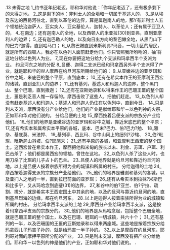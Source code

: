 .13 
未得之地 
1_约书亚年纪老迈，耶和华对他说：「你年纪老迈了，还有极多剩下的未得之地。 2_这是剩下的地：非利士人的全境和一切属于基述人的， 3_是从埃及东边的西曷河往北，直到以革伦的边界，算是属迦南人的地，那Y有非利士人五个领袖统治迦萨人、亚实突人、亚实基伦人、迦特人、以革伦人；还有属于亚卫人的， 4_在南边；还有迦南人的全地，以及西顿人的米亚拉(30)到亚弗，直到亚摩利人的边界； 5_还有迦巴勒人的地，以及向日出方向的黎巴嫩全地，从黑门山下的巴力?迦得，直到哈马口； 6_从黎巴嫩直到米斯利弗?玛音，一切山区的居民，就是所有的西顿人，我必在以色列人面前赶走他们。你只管照我所吩咐的，抽`将这地分给以色列人为业。 7_现在你要把这地分给九个支派和玛拿西半个支派为业。 
约旦河东之地的分配 
8_吕便、迦得二支派已经和玛拿西另外半个支派得了产业，就是耶和华的W人摩西在约旦河东所赐给他们的： 9_从亚嫩谷边的亚罗珥和谷中之城，米底巴的整个平原，直到底本； 10_还有在希实本作王的亚摩利王西宏的诸城，直到亚扪人的边界； 11_还有基列，基述人和玛迦人的边界，整个黑门山、整个巴珊，直到撒迦； 12_还有在亚斯她录和以得来作王的巴珊王噩的整个国土，噩是利乏音人惟一存留的。摩西击败了这些人，把他们赶走。 13_以色列人却没有赶走基述人和玛迦人；基述人和玛迦人仍住在以色列中，直到今日。 
14_只是利未支派，摩西没有分产业给他们。他们的产业是献给耶和华－以色列神的火祭，正如耶和华对他们说的。 
分给吕便的土地 
15_摩西按着吕便支派的宗族分产业给他们。 16_他们的地界是亚嫩谷边的亚罗珥和谷中之城，靠近米底巴的整个平原； 17_还有希实本和属希实本平原的各城，底本、巴末?巴力、伯?巴力?勉、 18_雅杂、基底莫、米法押、 19_基列亭、西比玛、谷中山冈上的细列?沙辖、 20_伯?毗珥、毗斯迦山斜坡、伯?耶施末； 21_还有平原的各城，和亚摩利王西宏的整个国土。这西宏曾在希实本作王，摩西把他和米甸的族长以未、利金、苏珥、户珥、利巴击杀了；他们都是属西宏的领袖，曾住在这地。 22_以色列人杀了这些人时，也用刀杀了比珥的儿子占卜的巴兰。 23_吕便人的地界就是约旦河和靠近约旦河的地。以上是吕便人按着宗族所得为业的城镇和所属的村庄。 
分给迦得的土地 
24_摩西按着迦得支派的宗族分产业给他们。 25_他们的地界是雅谢和基列的各城，以及亚扪人之地的一半，直到拉巴前面的亚罗珥； 26_还有从希实本到拉抹?米斯巴和比多宁，又从玛哈念到底璧(31)的边界， 27_和谷中的伯?亚兰、伯?宁拉、疏割、撒分，就是希实本王西宏国土中其余的地，以及约旦河与靠近约旦河的地，直到基尼烈海的边缘，都在约旦河东。 28_以上是迦得人按着宗族所得为业的城镇和所属的村庄。 
分给玛拿西半支派的土地 
29_摩西分产业给玛拿西半支派，这是按着玛拿西半支派的宗族分的。 30_他们的地界是从玛哈念起，包括整个巴珊全地，就是巴珊王噩的整个国土，以及在巴珊、睚珥的一切城镇，共六十个； 31_还有基列的一半，以及巴珊国的王噩的亚斯她录和以得来两座城。这些地是按着宗族分给玛拿西儿子玛吉子孙的，就是给玛吉一半子孙的。 
32_以上是摩西在约旦河东，耶利哥对面的摩押平原所分配的产业。 33_只是利未支派，摩西没有把产业分给他们。耶和华－以色列的神是他们的产业，正如耶和华对他们说的。 
.